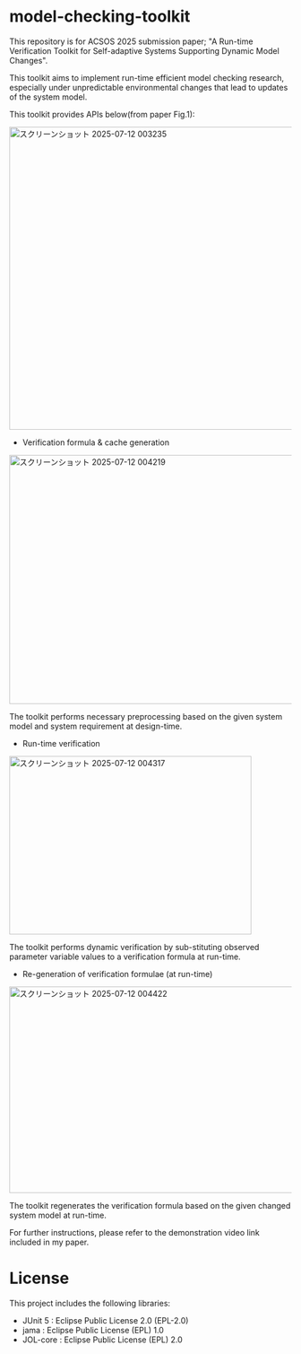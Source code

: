 # model-checking-toolkit

This repository is for ACSOS 2025 submission paper; "A Run-time Verification Toolkit for Self-adaptive Systems Supporting Dynamic Model Changes".

This toolkit aims to implement run-time efficient model checking research, especially under unpredictable environmental changes that lead to updates of the system model.

This toolkit provides APIs below(from paper Fig.1):

<img width="1180" height="540" alt="スクリーンショット 2025-07-12 003235" src="https://github.com/user-attachments/assets/a6667ba0-fd4b-4002-8a4d-54fda412da4c" />


- Verification formula & cache generation
<img width="771" height="444" alt="スクリーンショット 2025-07-12 004219" src="https://github.com/user-attachments/assets/e8803db5-f798-4d45-a656-0a275ca34502" />

The toolkit performs necessary preprocessing based on the given system model and system requirement at design-time.

- Run-time verification

<img width="432" height="318" alt="スクリーンショット 2025-07-12 004317" src="https://github.com/user-attachments/assets/c6ff2017-bc1a-4e1b-9ce4-b91ec7c6f88b" />

The toolkit performs dynamic verification by sub-stituting observed parameter variable values to a verification formula at run-time.

- Re-generation of verification formulae (at run-time)

<img width="737" height="368" alt="スクリーンショット 2025-07-12 004422" src="https://github.com/user-attachments/assets/cc2e239a-bde8-484e-82a1-fe05bb78bcbe" />

The toolkit regenerates the verification formula based on the given changed system model at run-time.

For further instructions, please refer to the demonstration video link included in my paper.

# License
This project includes the following libraries:
- JUnit 5 : Eclipse Public License 2.0 (EPL-2.0)
- jama : Eclipse Public License (EPL) 1.0
- JOL-core : Eclipse Public License (EPL) 2.0
